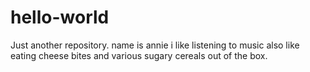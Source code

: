 # hello-world
Just another repository.
name is annie 
i like listening to music 
also like eating cheese bites and various sugary cereals out of the box.
